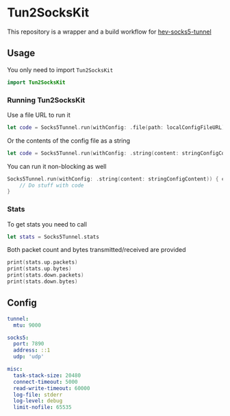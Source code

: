 # Tun2SocksKit



This repository is a wrapper and a build workflow for [hev-socks5-tunnel](https://github.com/heiher/hev-socks5-tunnel)


## Usage
You only need to import `Tun2SocksKit`
```swift
import Tun2SocksKit
```

### Running Tun2SocksKit

Use a file URL to run it
```swift
let code = Socks5Tunnel.run(withConfig: .file(path: localConfigFileURL))
```

Or the contents of the config file as a string
```swift
let code = Socks5Tunnel.run(withConfig: .string(content: stringConfigContent))
```

You can run it non-blocking as well
```swift
Socks5Tunnel.run(withConfig: .string(content: stringConfigContent)) { code in
    // Do stuff with code
}
```

### Stats
To get stats you need to call
```swift
let stats = Socks5Tunnel.stats
```

Both packet count and bytes transmitted/received are provided
```swift
print(stats.up.packets)
print(stats.up.bytes)
print(stats.down.packets)
print(stats.down.bytes)
```

## Config
```yml
tunnel:
  mtu: 9000

socks5:
  port: 7890
  address: ::1
  udp: 'udp'

misc:
  task-stack-size: 20480
  connect-timeout: 5000
  read-write-timeout: 60000
  log-file: stderr
  log-level: debug
  limit-nofile: 65535
```






